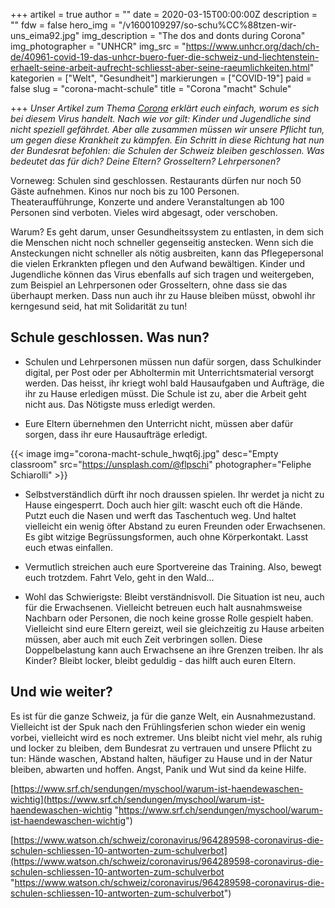 +++
artikel = true
author = ""
date = 2020-03-15T00:00:00Z
description = ""
fdw = false
hero_img = "/v1600109297/so-schu%CC%88tzen-wir-uns_eima92.jpg"
img_description = "The dos and donts during Corona"
img_photographer = "UNHCR"
img_src = "https://www.unhcr.org/dach/ch-de/40961-covid-19-das-unhcr-buero-fuer-die-schweiz-und-liechtenstein-erhaelt-seine-arbeit-aufrecht-schliesst-aber-seine-raeumlichkeiten.html"
kategorien = ["Welt", "Gesundheit"]
markierungen = ["COVID-19"]
paid = false
slug = "corona-macht-schule"
title = "Corona \"macht\" Schule"

+++
_Unser Artikel zum Thema_ [_Corona_](https://chinderzytig-v1.netlify.app/corona/ "Corona") _erklärt euch einfach, worum es sich bei diesem Virus handelt. Nach wie vor gilt: Kinder und Jugendliche sind nicht speziell gefährdet. Aber alle zusammen müssen wir unsere Pflicht tun, um gegen diese Krankheit zu kämpfen. Ein Schritt in diese Richtung hat nun der Bundesrat befohlen: die Schulen der Schweiz bleiben geschlossen. Was bedeutet das für dich? Deine Eltern? Grosseltern? Lehrpersonen?_

Vorneweg: Schulen sind geschlossen. Restaurants dürfen nur noch 50 Gäste aufnehmen. Kinos nur noch bis zu 100 Personen. Theateraufführunge, Konzerte und andere Veranstaltungen ab 100 Personen sind verboten. Vieles wird abgesagt, oder verschoben.

Warum? Es geht darum, unser Gesundheitssystem zu entlasten, in dem sich die Menschen nicht noch schneller gegenseitig anstecken. Wenn sich die Ansteckungen nicht schneller als nötig ausbreiten, kann das Pflegepersonal die vielen Erkrankten pflegen und den Aufwand bewältigen. Kinder und Jugendliche können das Virus ebenfalls auf sich tragen und weitergeben, zum Beispiel an Lehrpersonen oder Grosseltern, ohne dass sie das überhaupt merken. Dass nun auch ihr zu Hause bleiben müsst, obwohl ihr kerngesund seid, hat mit Solidarität zu tun!

## Schule geschlossen. Was nun?

* Schulen und Lehrpersonen müssen nun dafür sorgen, dass Schulkinder digital, per Post oder per Abholtermin mit Unterrichtsmaterial versorgt werden. Das heisst, ihr kriegt wohl bald Hausaufgaben und Aufträge, die ihr zu Hause erledigen müsst. Die Schule ist zu, aber die Arbeit geht nicht aus. Das Nötigste muss erledigt werden.

* Eure Eltern übernehmen den Unterricht nicht, müssen aber dafür sorgen, dass ihr eure Hausaufträge erledigt.

{{< image img="corona-macht-schule_hwqt6j.jpg" desc="Empty classroom" src="https://unsplash.com/@flpschi" photographer="Feliphe Schiarolli" >}}

* Selbstverständlich dürft ihr noch draussen spielen. Ihr werdet ja nicht zu Hause eingesperrt. Doch auch hier gilt: wascht euch oft die Hände. Putzt euch die Nasen und werft das Taschentuch weg. Und haltet vielleicht ein wenig öfter Abstand zu euren Freunden oder Erwachsenen. Es gibt witzige Begrüssungsformen, auch ohne Körperkontakt. Lasst euch etwas einfallen.


* Vermutlich streichen auch eure Sportvereine das Training. Also, bewegt euch trotzdem. Fahrt Velo, geht in den Wald...


* Wohl das Schwierigste: Bleibt verständnisvoll. Die Situation ist neu, auch für die Erwachsenen. Vielleicht betreuen euch halt ausnahmsweise Nachbarn oder Personen, die noch keine grosse Rolle gespielt haben. Vielleicht sind eure Eltern gereizt, weil sie gleichzeitig zu Hause arbeiten müssen, aber auch mit euch Zeit verbringen sollen. Diese Doppelbelastung kann auch Erwachsene an ihre Grenzen treiben. Ihr als Kinder? Bleibt locker, bleibt geduldig - das hilft auch euren Eltern.

## Und wie weiter?

Es ist für die ganze Schweiz, ja für die ganze Welt, ein Ausnahmezustand. Vielleicht ist der Spuk nach den Frühlingsferien schon wieder ein wenig vorbei, vielleicht wird es noch extremer. Uns bleibt nicht viel mehr, als ruhig und locker zu bleiben, dem Bundesrat zu vertrauen und unsere Pflicht zu tun: Hände waschen, Abstand halten, häufiger zu Hause und in der Natur bleiben, abwarten und hoffen. Angst, Panik und Wut sind da keine Hilfe.

[https://www.srf.ch/sendungen/myschool/warum-ist-haendewaschen-wichtig](https://www.srf.ch/sendungen/myschool/warum-ist-haendewaschen-wichtig "https://www.srf.ch/sendungen/myschool/warum-ist-haendewaschen-wichtig")

[https://www.watson.ch/schweiz/coronavirus/964289598-coronavirus-die-schulen-schliessen-10-antworten-zum-schulverbot](https://www.watson.ch/schweiz/coronavirus/964289598-coronavirus-die-schulen-schliessen-10-antworten-zum-schulverbot "https://www.watson.ch/schweiz/coronavirus/964289598-coronavirus-die-schulen-schliessen-10-antworten-zum-schulverbot")
